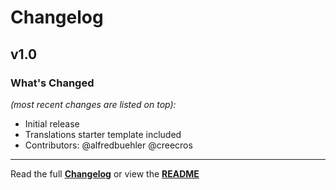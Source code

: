 # Changelog


## v1.0

### What's Changed

_(most recent changes are listed on top):_
- Initial release
- Translations starter template included
- Contributors: @alfredbuehler @creecros

---

Read the full [**Changelog**](../master/changelog.md "See changes") or view the [**README**](../master/README.md "View README")
